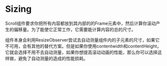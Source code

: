 # Sizing

Scroll组件要求你把所有内容都放到其内部的的Frame元素中，然后计算你滚动产生的偏移量。为了能使它正常工作，它需要能计算内容的总的尺寸。

组件本身会利用ResizeObserver尝试去自动测量组件内的子元素的尺寸，如果它不可用，会有其他的替代方案。但是如果你使用contentwidth和contentHeight，它就会选择不用不去自动测量，如果你想提高滚动动画的性能，那么你可以选择这样做，避免了自动测量的造成的性能损耗。


